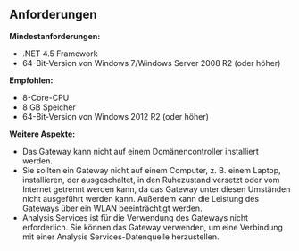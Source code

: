 ## <a name="requirements"></a>Anforderungen
**Mindestanforderungen:**

* .NET 4.5 Framework
* 64-Bit-Version von Windows 7/Windows Server 2008 R2 (oder höher)

**Empfohlen:**

* 8-Core-CPU
* 8 GB Speicher
* 64-Bit-Version von Windows 2012 R2 (oder höher)

**Weitere Aspekte:**

* Das Gateway kann nicht auf einem Domänencontroller installiert werden.
* Sie sollten ein Gateway nicht auf einem Computer, z. B. einem Laptop, installieren, der ausgeschaltet, in den Ruhezustand versetzt oder vom Internet getrennt werden kann, da das Gateway unter diesen Umständen nicht ausgeführt werden kann. Außerdem kann die Leistung des Gateways über ein WLAN beeinträchtigt werden.
* Analysis Services ist für die Verwendung des Gateways nicht erforderlich. Sie können das Gateway verwenden, um eine Verbindung mit einer Analysis Services-Datenquelle herzustellen.

